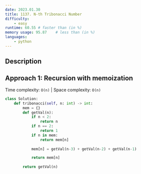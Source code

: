 ```yaml
---
date: 2023.01.30
title: 1137. N-th Tribonacci Number
difficulty:
    - easy
runtime: 60.55 # faster than (in %)
memory usage: 95.87    # less than (in %)
languages:
    - python
---
```

## Description


## Approach 1: Recursion with memoization
Time complexity: `O(n)`    |    Space complexity: `O(n)`


``` python
class Solution:
    def tribonacci(self, n: int) -> int:
        mem = {}
        def getVal(n):
            if n < 2:
                return n
            if n == 2:
                return 1
            if n in mem:
                return mem[n]
            
            mem[n] = getVal(n-3) + getVal(n-2) + getVal(n-1)

            return mem[n]
        
        return getVal(n)
```
